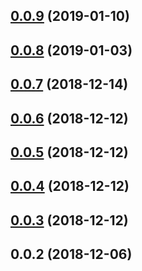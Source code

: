 ## [0.0.9](https://github.com/ecerroni/apollo-cache-updater/compare/v0.0.8...v0.0.9) (2019-01-10)



## [0.0.8](https://github.com/ecerroni/apollo-cache-updater/compare/v0.0.7...v0.0.8) (2019-01-03)



## [0.0.7](https://github.com/ecerroni/apollo-cache-updater/compare/v0.0.6...v0.0.7) (2018-12-14)



## [0.0.6](https://github.com/ecerroni/apollo-cache-updater/compare/v0.0.5...v0.0.6) (2018-12-12)



## [0.0.5](https://github.com/ecerroni/apollo-cache-updater/compare/v0.0.4...v0.0.5) (2018-12-12)



## [0.0.4](https://github.com/ecerroni/apollo-cache-updater/compare/v0.0.3...v0.0.4) (2018-12-12)



## [0.0.3](https://github.com/ecerroni/apollo-cache-updater/compare/v0.0.2...v0.0.3) (2018-12-12)



## 0.0.2 (2018-12-06)




